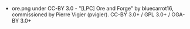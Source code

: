 - ore.png under CC-BY 3.0 - "[LPC] Ore and Forge" by bluecarrot16, commissioned by Pierre Vigier (pvigier). CC-BY 3.0+ / GPL 3.0+ / OGA-BY 3.0+
